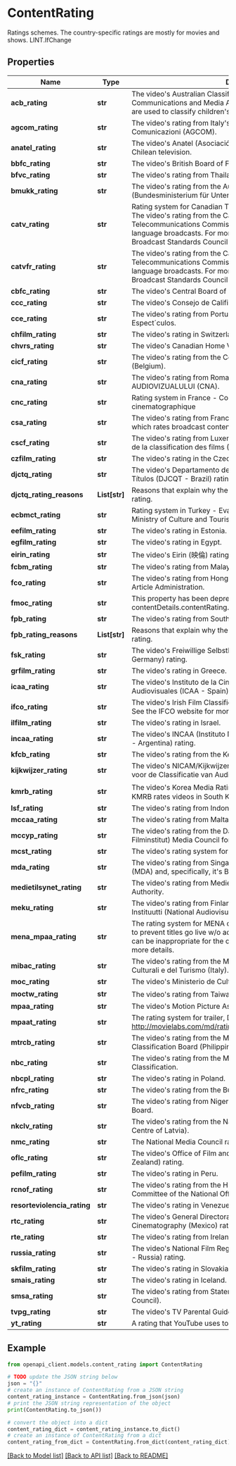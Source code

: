 # ContentRating

Ratings schemes. The country-specific ratings are mostly for movies and shows. LINT.IfChange

## Properties

Name | Type | Description | Notes
------------ | ------------- | ------------- | -------------
**acb_rating** | **str** | The video&#39;s Australian Classification Board (ACB) or Australian Communications and Media Authority (ACMA) rating. ACMA ratings are used to classify children&#39;s television programming. | [optional] 
**agcom_rating** | **str** | The video&#39;s rating from Italy&#39;s Autorità per le Garanzie nelle Comunicazioni (AGCOM). | [optional] 
**anatel_rating** | **str** | The video&#39;s Anatel (Asociación Nacional de Televisión) rating for Chilean television. | [optional] 
**bbfc_rating** | **str** | The video&#39;s British Board of Film Classification (BBFC) rating. | [optional] 
**bfvc_rating** | **str** | The video&#39;s rating from Thailand&#39;s Board of Film and Video Censors. | [optional] 
**bmukk_rating** | **str** | The video&#39;s rating from the Austrian Board of Media Classification (Bundesministerium für Unterricht, Kunst und Kultur). | [optional] 
**catv_rating** | **str** | Rating system for Canadian TV - Canadian TV Classification System The video&#39;s rating from the Canadian Radio-Television and Telecommunications Commission (CRTC) for Canadian English-language broadcasts. For more information, see the Canadian Broadcast Standards Council website. | [optional] 
**catvfr_rating** | **str** | The video&#39;s rating from the Canadian Radio-Television and Telecommunications Commission (CRTC) for Canadian French-language broadcasts. For more information, see the Canadian Broadcast Standards Council website. | [optional] 
**cbfc_rating** | **str** | The video&#39;s Central Board of Film Certification (CBFC - India) rating. | [optional] 
**ccc_rating** | **str** | The video&#39;s Consejo de Calificación Cinematográfica (Chile) rating. | [optional] 
**cce_rating** | **str** | The video&#39;s rating from Portugal&#39;s Comissão de Classificação de Espect´culos. | [optional] 
**chfilm_rating** | **str** | The video&#39;s rating in Switzerland. | [optional] 
**chvrs_rating** | **str** | The video&#39;s Canadian Home Video Rating System (CHVRS) rating. | [optional] 
**cicf_rating** | **str** | The video&#39;s rating from the Commission de Contrôle des Films (Belgium). | [optional] 
**cna_rating** | **str** | The video&#39;s rating from Romania&#39;s CONSILIUL NATIONAL AL AUDIOVIZUALULUI (CNA). | [optional] 
**cnc_rating** | **str** | Rating system in France - Commission de classification cinematographique | [optional] 
**csa_rating** | **str** | The video&#39;s rating from France&#39;s Conseil supérieur de l’audiovisuel, which rates broadcast content. | [optional] 
**cscf_rating** | **str** | The video&#39;s rating from Luxembourg&#39;s Commission de surveillance de la classification des films (CSCF). | [optional] 
**czfilm_rating** | **str** | The video&#39;s rating in the Czech Republic. | [optional] 
**djctq_rating** | **str** | The video&#39;s Departamento de Justiça, Classificação, Qualificação e Títulos (DJCQT - Brazil) rating. | [optional] 
**djctq_rating_reasons** | **List[str]** | Reasons that explain why the video received its DJCQT (Brazil) rating. | [optional] 
**ecbmct_rating** | **str** | Rating system in Turkey - Evaluation and Classification Board of the Ministry of Culture and Tourism | [optional] 
**eefilm_rating** | **str** | The video&#39;s rating in Estonia. | [optional] 
**egfilm_rating** | **str** | The video&#39;s rating in Egypt. | [optional] 
**eirin_rating** | **str** | The video&#39;s Eirin (映倫) rating. Eirin is the Japanese rating system. | [optional] 
**fcbm_rating** | **str** | The video&#39;s rating from Malaysia&#39;s Film Censorship Board. | [optional] 
**fco_rating** | **str** | The video&#39;s rating from Hong Kong&#39;s Office for Film, Newspaper and Article Administration. | [optional] 
**fmoc_rating** | **str** | This property has been deprecated. Use the contentDetails.contentRating.cncRating instead. | [optional] 
**fpb_rating** | **str** | The video&#39;s rating from South Africa&#39;s Film and Publication Board. | [optional] 
**fpb_rating_reasons** | **List[str]** | Reasons that explain why the video received its FPB (South Africa) rating. | [optional] 
**fsk_rating** | **str** | The video&#39;s Freiwillige Selbstkontrolle der Filmwirtschaft (FSK - Germany) rating. | [optional] 
**grfilm_rating** | **str** | The video&#39;s rating in Greece. | [optional] 
**icaa_rating** | **str** | The video&#39;s Instituto de la Cinematografía y de las Artes Audiovisuales (ICAA - Spain) rating. | [optional] 
**ifco_rating** | **str** | The video&#39;s Irish Film Classification Office (IFCO - Ireland) rating. See the IFCO website for more information. | [optional] 
**ilfilm_rating** | **str** | The video&#39;s rating in Israel. | [optional] 
**incaa_rating** | **str** | The video&#39;s INCAA (Instituto Nacional de Cine y Artes Audiovisuales - Argentina) rating. | [optional] 
**kfcb_rating** | **str** | The video&#39;s rating from the Kenya Film Classification Board. | [optional] 
**kijkwijzer_rating** | **str** | The video&#39;s NICAM/Kijkwijzer rating from the Nederlands Instituut voor de Classificatie van Audiovisuele Media (Netherlands). | [optional] 
**kmrb_rating** | **str** | The video&#39;s Korea Media Rating Board (영상물등급위원회) rating. The KMRB rates videos in South Korea. | [optional] 
**lsf_rating** | **str** | The video&#39;s rating from Indonesia&#39;s Lembaga Sensor Film. | [optional] 
**mccaa_rating** | **str** | The video&#39;s rating from Malta&#39;s Film Age-Classification Board. | [optional] 
**mccyp_rating** | **str** | The video&#39;s rating from the Danish Film Institute&#39;s (Det Danske Filminstitut) Media Council for Children and Young People. | [optional] 
**mcst_rating** | **str** | The video&#39;s rating system for Vietnam - MCST | [optional] 
**mda_rating** | **str** | The video&#39;s rating from Singapore&#39;s Media Development Authority (MDA) and, specifically, it&#39;s Board of Film Censors (BFC). | [optional] 
**medietilsynet_rating** | **str** | The video&#39;s rating from Medietilsynet, the Norwegian Media Authority. | [optional] 
**meku_rating** | **str** | The video&#39;s rating from Finland&#39;s Kansallinen Audiovisuaalinen Instituutti (National Audiovisual Institute). | [optional] 
**mena_mpaa_rating** | **str** | The rating system for MENA countries, a clone of MPAA. It is needed to prevent titles go live w/o additional QC check, since some of them can be inappropriate for the countries at all. See b/33408548 for more details. | [optional] 
**mibac_rating** | **str** | The video&#39;s rating from the Ministero dei Beni e delle Attività Culturali e del Turismo (Italy). | [optional] 
**moc_rating** | **str** | The video&#39;s Ministerio de Cultura (Colombia) rating. | [optional] 
**moctw_rating** | **str** | The video&#39;s rating from Taiwan&#39;s Ministry of Culture (文化部). | [optional] 
**mpaa_rating** | **str** | The video&#39;s Motion Picture Association of America (MPAA) rating. | [optional] 
**mpaat_rating** | **str** | The rating system for trailer, DVD, and Ad in the US. See http://movielabs.com/md/ratings/v2.3/html/US_MPAAT_Ratings.html. | [optional] 
**mtrcb_rating** | **str** | The video&#39;s rating from the Movie and Television Review and Classification Board (Philippines). | [optional] 
**nbc_rating** | **str** | The video&#39;s rating from the Maldives National Bureau of Classification. | [optional] 
**nbcpl_rating** | **str** | The video&#39;s rating in Poland. | [optional] 
**nfrc_rating** | **str** | The video&#39;s rating from the Bulgarian National Film Center. | [optional] 
**nfvcb_rating** | **str** | The video&#39;s rating from Nigeria&#39;s National Film and Video Censors Board. | [optional] 
**nkclv_rating** | **str** | The video&#39;s rating from the Nacionãlais Kino centrs (National Film Centre of Latvia). | [optional] 
**nmc_rating** | **str** | The National Media Council ratings system for United Arab Emirates. | [optional] 
**oflc_rating** | **str** | The video&#39;s Office of Film and Literature Classification (OFLC - New Zealand) rating. | [optional] 
**pefilm_rating** | **str** | The video&#39;s rating in Peru. | [optional] 
**rcnof_rating** | **str** | The video&#39;s rating from the Hungarian Nemzeti Filmiroda, the Rating Committee of the National Office of Film. | [optional] 
**resorteviolencia_rating** | **str** | The video&#39;s rating in Venezuela. | [optional] 
**rtc_rating** | **str** | The video&#39;s General Directorate of Radio, Television and Cinematography (Mexico) rating. | [optional] 
**rte_rating** | **str** | The video&#39;s rating from Ireland&#39;s Raidió Teilifís Éireann. | [optional] 
**russia_rating** | **str** | The video&#39;s National Film Registry of the Russian Federation (MKRF - Russia) rating. | [optional] 
**skfilm_rating** | **str** | The video&#39;s rating in Slovakia. | [optional] 
**smais_rating** | **str** | The video&#39;s rating in Iceland. | [optional] 
**smsa_rating** | **str** | The video&#39;s rating from Statens medieråd (Sweden&#39;s National Media Council). | [optional] 
**tvpg_rating** | **str** | The video&#39;s TV Parental Guidelines (TVPG) rating. | [optional] 
**yt_rating** | **str** | A rating that YouTube uses to identify age-restricted content. | [optional] 

## Example

```python
from openapi_client.models.content_rating import ContentRating

# TODO update the JSON string below
json = "{}"
# create an instance of ContentRating from a JSON string
content_rating_instance = ContentRating.from_json(json)
# print the JSON string representation of the object
print(ContentRating.to_json())

# convert the object into a dict
content_rating_dict = content_rating_instance.to_dict()
# create an instance of ContentRating from a dict
content_rating_from_dict = ContentRating.from_dict(content_rating_dict)
```
[[Back to Model list]](../README.md#documentation-for-models) [[Back to API list]](../README.md#documentation-for-api-endpoints) [[Back to README]](../README.md)


